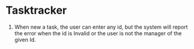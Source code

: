 # Tasktracker

1. When new a task, the user can enter any id, but the system will report the error when the id is Invalid
or the user is not the manager of the given Id.
